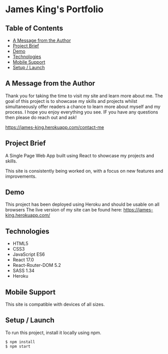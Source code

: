 # James King's Portfolio

## Table of Contents
* [A Message from the Author](#a-message-from-the-author)
* [Project Brief](#project-brief)
* [Demo](#demo)
* [Technologies](#technologies)
* [Mobile Support](#mobile-support)
* [Setup / Launch](#setup-launch)

## A Message from the Author

Thank you for taking the time to visit my site and learn more about me. The goal of this project is to showcase my skills and projects whilst simultaneously offer readers a chance to learn more about myself and my process. 
I hope you enjoy everything you see. IF you have any questions then please do reach out and ask!

https://james-king.herokuapp.com/contact-me

## Project Brief

A Single Page Web App built using React to showcase my projects and skills. 

This site is consistently being worked on, with a focus on new features and improvements. 

## Demo

This project has been deployed using Heroku and should be usable on all browsers 
The live version of my site can be found here: 
https://james-king.herokuapp.com/

## Technologies

- HTML5
- CSS3
- JavaScript ES6
- React 17.0
- React-Router-DOM 5.2
- SASS 1.34
- Heroku

## Mobile Support

This site is compatible with devices of all sizes.

## Setup / Launch

To run this project, install it locally using npm.

```
$ npm install
$ npm start
```